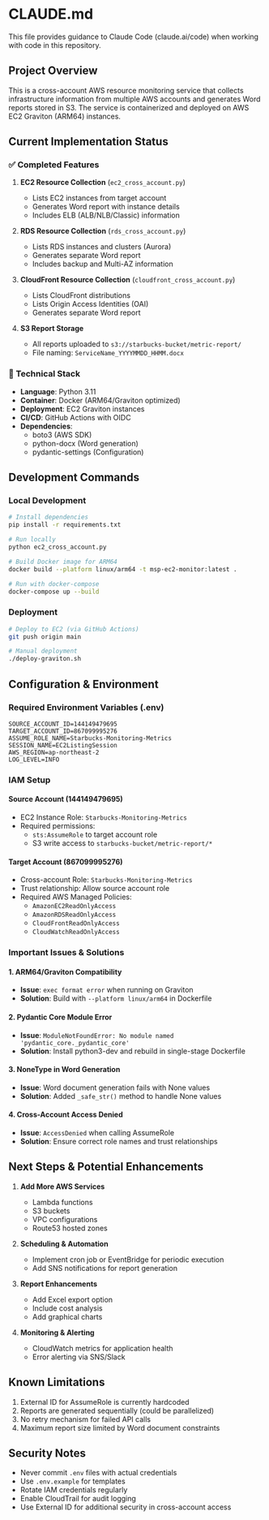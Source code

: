 # CLAUDE.md

This file provides guidance to Claude Code (claude.ai/code) when working with code in this repository.

## Project Overview

This is a cross-account AWS resource monitoring service that collects infrastructure information from multiple AWS accounts and generates Word reports stored in S3. The service is containerized and deployed on AWS EC2 Graviton (ARM64) instances.

## Current Implementation Status

### ✅ Completed Features
1. **EC2 Resource Collection** (`ec2_cross_account.py`)
   - Lists EC2 instances from target account
   - Generates Word report with instance details
   - Includes ELB (ALB/NLB/Classic) information

2. **RDS Resource Collection** (`rds_cross_account.py`)
   - Lists RDS instances and clusters (Aurora)
   - Generates separate Word report
   - Includes backup and Multi-AZ information

3. **CloudFront Resource Collection** (`cloudfront_cross_account.py`)
   - Lists CloudFront distributions
   - Lists Origin Access Identities (OAI)
   - Generates separate Word report

4. **S3 Report Storage**
   - All reports uploaded to `s3://starbucks-bucket/metric-report/`
   - File naming: `ServiceName_YYYYMMDD_HHMM.docx`

### 🔧 Technical Stack
- **Language**: Python 3.11
- **Container**: Docker (ARM64/Graviton optimized)
- **Deployment**: EC2 Graviton instances
- **CI/CD**: GitHub Actions with OIDC
- **Dependencies**: 
  - boto3 (AWS SDK)
  - python-docx (Word generation)
  - pydantic-settings (Configuration)

## Development Commands

### Local Development
```bash
# Install dependencies
pip install -r requirements.txt

# Run locally
python ec2_cross_account.py

# Build Docker image for ARM64
docker build --platform linux/arm64 -t msp-ec2-monitor:latest .

# Run with docker-compose
docker-compose up --build
```

### Deployment
```bash
# Deploy to EC2 (via GitHub Actions)
git push origin main

# Manual deployment
./deploy-graviton.sh
```

## Configuration & Environment

### Required Environment Variables (.env)
```env
SOURCE_ACCOUNT_ID=144149479695
TARGET_ACCOUNT_ID=867099995276
ASSUME_ROLE_NAME=Starbucks-Monitoring-Metrics
SESSION_NAME=EC2ListingSession
AWS_REGION=ap-northeast-2
LOG_LEVEL=INFO
```

### IAM Setup

#### Source Account (144149479695)
- EC2 Instance Role: `Starbucks-Monitoring-Metrics`
- Required permissions:
  - `sts:AssumeRole` to target account role
  - S3 write access to `starbucks-bucket/metric-report/*`

#### Target Account (867099995276)
- Cross-account Role: `Starbucks-Monitoring-Metrics`
- Trust relationship: Allow source account role
- Required AWS Managed Policies:
  - `AmazonEC2ReadOnlyAccess`
  - `AmazonRDSReadOnlyAccess`
  - `CloudFrontReadOnlyAccess`
  - `CloudWatchReadOnlyAccess`

### Important Issues & Solutions

#### 1. ARM64/Graviton Compatibility
- **Issue**: `exec format error` when running on Graviton
- **Solution**: Build with `--platform linux/arm64` in Dockerfile

#### 2. Pydantic Core Module Error
- **Issue**: `ModuleNotFoundError: No module named 'pydantic_core._pydantic_core'`
- **Solution**: Install python3-dev and rebuild in single-stage Dockerfile

#### 3. NoneType in Word Generation
- **Issue**: Word document generation fails with None values
- **Solution**: Added `_safe_str()` method to handle None values

#### 4. Cross-Account Access Denied
- **Issue**: `AccessDenied` when calling AssumeRole
- **Solution**: Ensure correct role names and trust relationships

## Next Steps & Potential Enhancements

1. **Add More AWS Services**
   - Lambda functions
   - S3 buckets
   - VPC configurations
   - Route53 hosted zones

2. **Scheduling & Automation**
   - Implement cron job or EventBridge for periodic execution
   - Add SNS notifications for report generation

3. **Report Enhancements**
   - Add Excel export option
   - Include cost analysis
   - Add graphical charts

4. **Monitoring & Alerting**
   - CloudWatch metrics for application health
   - Error alerting via SNS/Slack

## Known Limitations

1. External ID for AssumeRole is currently hardcoded
2. Reports are generated sequentially (could be parallelized)
3. No retry mechanism for failed API calls
4. Maximum report size limited by Word document constraints

## Security Notes

- Never commit `.env` files with actual credentials
- Use `.env.example` for templates
- Rotate IAM credentials regularly
- Enable CloudTrail for audit logging
- Use External ID for additional security in cross-account access